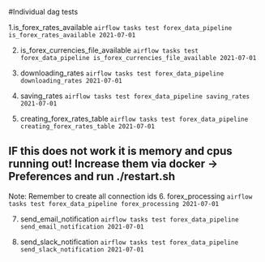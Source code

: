 #Individual dag tests

1.is_forex_rates_available
 `airflow tasks test forex_data_pipeline is_forex_rates_available 2021-07-01`

2. is_forex_currencies_file_available
 `airflow tasks test forex_data_pipeline is_forex_currencies_file_available 2021-07-01`

3. downloading_rates
 `airflow tasks test forex_data_pipeline downloading_rates 2021-07-01`

4. saving_rates
 `airflow tasks test forex_data_pipeline saving_rates 2021-07-01`

5. creating_forex_rates_table
 `airflow tasks test forex_data_pipeline creating_forex_rates_table 2021-07-01`

## IF this does not work it is memory and cpus running out! Increase them via docker -> Preferences and run ./restart.sh 
Note: Remember to create all connection ids
6. forex_processing
 `airflow tasks test forex_data_pipeline forex_processing 2021-07-01`

7. send_email_notification
 `airflow tasks test forex_data_pipeline send_email_notification 2021-07-01` 

8. send_slack_notification
 `airflow tasks test forex_data_pipeline send_slack_notification 2021-07-01` 

